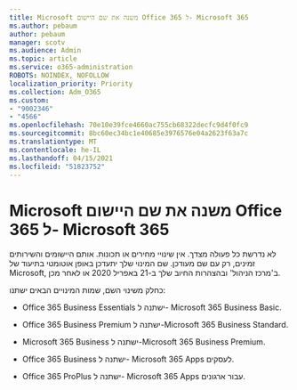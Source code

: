 ```yaml
---
title: Microsoft משנה את שם היישום Office 365 ל- Microsoft 365
ms.author: pebaum
author: pebaum
manager: scotv
ms.audience: Admin
ms.topic: article
ms.service: o365-administration
ROBOTS: NOINDEX, NOFOLLOW
localization_priority: Priority
ms.collection: Adm_O365
ms.custom:
- "9002346"
- "4566"
ms.openlocfilehash: 70e10e39fce4660ac755cb68322decfc9d4f0fc9
ms.sourcegitcommit: 8bc60ec34bc1e40685e3976576e04a2623f63a7c
ms.translationtype: MT
ms.contentlocale: he-IL
ms.lasthandoff: 04/15/2021
ms.locfileid: "51823752"
---
```

# <a name="microsoft-is-renaming-office-365-to-microsoft-365"></a>Microsoft משנה את שם היישום Office 365 ל- Microsoft 365

לא נדרשת כל פעולה מצדך. אין שינויי מחירים או תכונות. אותם היישומים והשירותים זמינים, רק עם שם מעודכן. שם המינוי שלך יתעדכן באופן אוטומטי בתיעוד של Microsoft, ב'מרכז הניהול' ובהצהרות החיוב שלך ב-21 באפריל 2020 או לאחר מכן.

כחלק משינוי השם, שמות המינויים הבאים ישתנו:

- Office 365 Business Essentials ישתנה ל- Microsoft 365 Business Basic.

- Office 365 Business Premium ישתנה ל-Microsoft 365 Business Standard.

- Microsoft 365 Business ישתנה ל-Microsoft 365 Business Premium.

- Office 365 Business ישתנה ל- Microsoft 365 Apps לעסקים.

- Office 365 ProPlus ישתנה ל- Microsoft 365 Apps עבור ארגונים.
